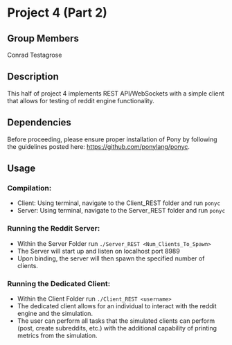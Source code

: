 
# Project 4 (Part 2)

## Group Members
Conrad Testagrose

## Description
This half of project 4 implements REST API/WebSockets with a simple client that allows for testing of reddit engine functionality.

## Dependencies
Before proceeding, please ensure proper installation of Pony by following the guidelines posted here: https://github.com/ponylang/ponyc.

## Usage
### Compilation:
- Client: Using terminal, navigate to the Client_REST folder and run ```ponyc```
- Server: Using terminal, navigate to the Server_REST folder and run ```ponyc```
### Running the Reddit Server:
- Within the Server Folder run ```./Server_REST <Num_Clients_To_Spawn>```
- The Server will start up and listen on localhost port 8989
- Upon binding, the server will then spawn the specified number of clients.

### Running the Dedicated Client:
- Within the Client Folder run ```./Client_REST <username>```
- The dedicated client allows for an individual to interact with the reddit engine and the simulation.
- The user can perform all tasks that the simulated clients can perform (post, create subreddits, etc.) with the additional capability of printing metrics from the simulation. 
